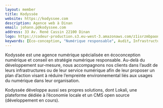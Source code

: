 ```yaml
---
layout: member
title: Kodyssée
website: https://kodyssee.com
description: Agence web à Dinan
email: johann.p@kodyssee.com
address: 33 Av. René Cassin 22100 Dinan
logo: https://codeur-production.s3.eu-west-3.amazonaws.com/z1isrzmbpaoncx8gouiufpxddw4i
keywords: [Éco-conception, "Numérique responsable", Audit, Infrastructure, "Développement web"]
---
```

Kodyssée est une agence numérique spécialisée en écoconception numérique et conseil en stratégie numérique responsable.
Au-delà du développement sur-mesure, nous accompagnons nos clients dans l’audit de leurs infrastructures ou de leur service numérique afin de leur proposer un plan d’action visant à réduire l’empreinte environnemental liés aux usages du numérique dans leur organisation.

Kodyssée développe aussi ses propres solutions, dont Lokali, une plateforme dédiée à l’économie locale et un CMS open source (développement en cours).
